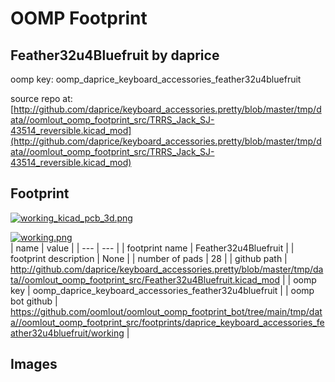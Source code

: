 # OOMP Footprint  
## Feather32u4Bluefruit  by daprice  
  
oomp key: oomp_daprice_keyboard_accessories_feather32u4bluefruit  
  
source repo at: [http://github.com/daprice/keyboard_accessories.pretty/blob/master/tmp/data//oomlout_oomp_footprint_src/TRRS_Jack_SJ-43514_reversible.kicad_mod](http://github.com/daprice/keyboard_accessories.pretty/blob/master/tmp/data//oomlout_oomp_footprint_src/TRRS_Jack_SJ-43514_reversible.kicad_mod)  
## Footprint  
  
[![working_kicad_pcb_3d.png](working_kicad_pcb_3d_600.png)](working_kicad_pcb_3d.png)  
  
[![working.png](working_600.png)](working.png)  
| name | value | 
| --- | --- | 
| footprint name | Feather32u4Bluefruit | 
| footprint description | None | 
| number of pads | 28 | 
| github path | http://github.com/daprice/keyboard_accessories.pretty/blob/master/tmp/data//oomlout_oomp_footprint_src/Feather32u4Bluefruit.kicad_mod | 
| oomp key | oomp_daprice_keyboard_accessories_feather32u4bluefruit | 
| oomp bot github | https://github.com/oomlout/oomlout_oomp_footprint_bot/tree/main/tmp/data//oomlout_oomp_footprint_src/footprints/daprice_keyboard_accessories_feather32u4bluefruit/working | 
## Images  

